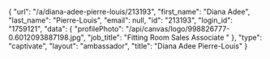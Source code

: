 {
    "url": "\/a\/diana-adee-pierre-louis\/213193",
    "first_name": "Diana Adee",
    "last_name": "Pierre-Louis",
    "email": null,
    "id": "213193",
    "login_id": "1759121",
    "data": {
        "profilePhoto": "\/api\/canvas\/logo\/998826777-0.6012093887198.jpg",
        "job_title": "Fitting Room Sales Associate "
    },
    "type": "captivate",
    "layout": "ambassador",
    "title": "Diana Adee Pierre-Louis"
}
